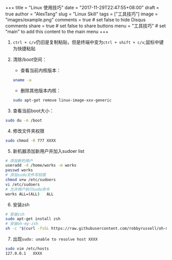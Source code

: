 +++
title = "Linux 使用技巧"
date = "2017-11-29T22:47:55+08:00"
draft = true
author = "AlexTang"
slug = "Linux Skill"
tags = ["工具技巧"]
image = "images/example.png"
comments = true     # set false to hide Disqus comments
share = true        # set false to share buttons
menu = "工具技巧"           # set "main" to add this content to the main menu
+++

1. `ctrl + c/v`仍旧是复制粘贴，但是终端中变为`ctrl + shift + c/v`;鼠标中键为快捷粘贴
2. 清除/boot空间：
    - 查看当前内核版本：
    ```bash
    uname -a
    ```

    - 删除其他版本内核：
    ```bash
    sudo apt-get remove linux-image-xxx-generic
    ```
    
3. 查看当前boot大小：
```bash
sudo du -m /boot
```
4. 修改文件夹权限
```bash
sudo chmod -R 777 XXXX
```
5. 新机器添加新用户并加入sudoer list
```bash
# 添加新的用户
useradd -d /home/works -m works
passwd works
# 添加sudo文件写权限
chmod u+w /etc/sudoers
vi /etc/sudoers
# 允许用户执行sudo命令
works ALL=(ALL)   ALL
```

6. 安装zsh
```bash
# 安装zsh
sudo apt-get install zsh
# 安装oh-my-zsh
sh -c "$(curl -fsSL https://raw.githubusercontent.com/robbyrussell/oh-my-zsh/master/tools/install.sh)"
```

7. 出现`sudo: unable to resolve host XXXX`
```bash
sudo vim /etc/hosts
127.0.0.1   XXXX
```
